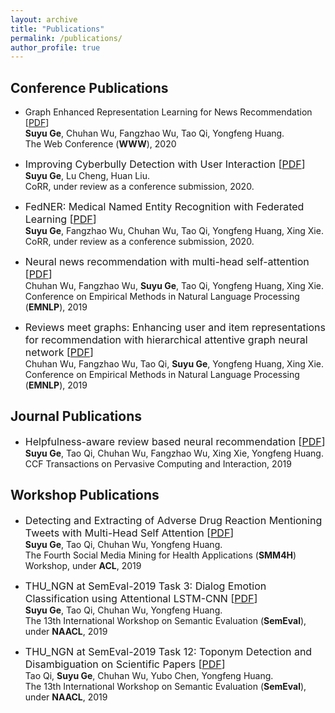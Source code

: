 ```yaml
---
layout: archive
title: "Publications"
permalink: /publications/
author_profile: true
---
```


## Conference Publications

* Graph Enhanced Representation Learning for News Recommendation \[[PDF](https://arxiv.org/pdf/2003.14292.pdf)\]  
**Suyu Ge**, Chuhan Wu, Fangzhao Wu, Tao Qi, Yongfeng Huang.  
The Web Conference (**WWW**), 2020

* <font size=3>Improving Cyberbully Detection with User Interaction \[[PDF]()\]</font>  
**Suyu Ge**, Lu Cheng, Huan Liu.  
CoRR, under review as a conference submission, 2020.  

* <font size=3>FedNER: Medical Named Entity Recognition with Federated Learning \[[PDF](https://arxiv.org/pdf/2003.09288.pdf)\]</font>  
**Suyu Ge**, Fangzhao Wu, Chuhan Wu, Tao Qi, Yongfeng   Huang, Xing Xie.  
CoRR, under review as a conference submission, 2020.  

* <font size=3>Neural news recommendation with multi-head self-attention \[[PDF](https://www.aclweb.org/anthology/D19-1671.pdf)\]</font>  
Chuhan Wu, Fangzhao Wu, **Suyu Ge**, Tao Qi, Yongfeng Huang, Xing Xie.  
Conference on Empirical Methods in Natural Language Processing (**EMNLP**), 2019  

* <font size=3>Reviews meet graphs: Enhancing user and item representations for recommendation with hierarchical attentive graph neural network \[[PDF](https://www.aclweb.org/anthology/D19-1494.pdf)\]</font>  
Chuhan Wu, Fangzhao Wu, Tao Qi, **Suyu Ge**, Yongfeng Huang, Xing Xie.  
Conference on Empirical Methods in Natural Language Processing (**EMNLP**), 2019  

## Journal Publications

* <font size=3>Helpfulness-aware review based neural recommendation \[[PDF](https://link.springer.com/article/10.1007/s42486-019-00023-0)\]</font>  
**Suyu Ge**, Tao Qi, Chuhan Wu, Fangzhao Wu, Xing Xie, Yongfeng Huang.  
CCF Transactions on Pervasive Computing and Interaction, 2019  

## Workshop Publications

* <font size=3>Detecting and Extracting of Adverse Drug Reaction Mentioning Tweets with Multi-Head Self Attention \[[PDF](https://www.aclweb.org/anthology/W19-3214.pdf)\]</font>  
**Suyu Ge**, Tao Qi, Chuhan Wu, Yongfeng Huang.  
The Fourth Social Media Mining for Health Applications (**SMM4H**) Workshop, under **ACL**, 2019  

* <font size=3>THU_NGN at SemEval-2019 Task 3: Dialog Emotion Classification using Attentional LSTM-CNN \[[PDF](https://www.aclweb.org/anthology/S19-2059.pdf)\]</font>  
**Suyu Ge**, Tao Qi, Chuhan Wu, Yongfeng Huang.  
The 13th International Workshop on Semantic Evaluation (**SemEval**), under **NAACL**, 2019  

* <font size=3>THU_NGN at SemEval-2019 Task 12: Toponym Detection and Disambiguation on Scientific Papers \[[PDF](https://www.aclweb.org/anthology/S19-2229.pdf)\]</font>  
Tao Qi, **Suyu Ge**, Chuhan Wu, Yubo Chen, Yongfeng Huang.  
The 13th International Workshop on Semantic Evaluation (**SemEval**), under **NAACL**, 2019  
